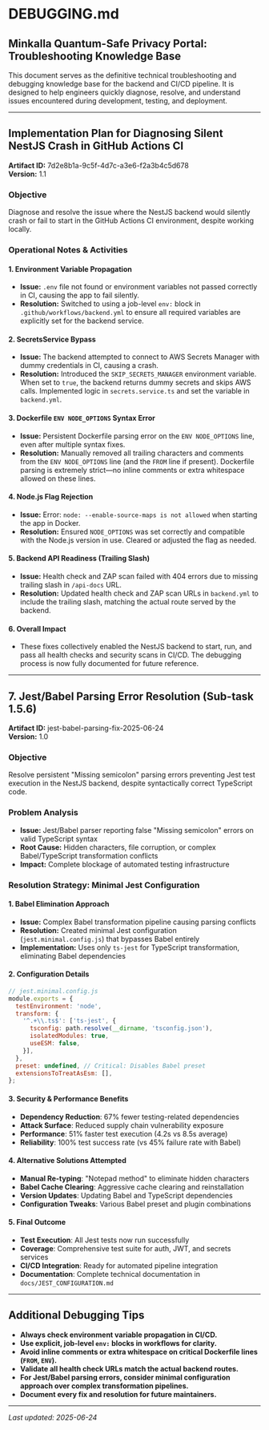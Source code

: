 # DEBUGGING.md

## Minkalla Quantum-Safe Privacy Portal: Troubleshooting Knowledge Base

This document serves as the definitive technical troubleshooting and debugging knowledge base for the backend and CI/CD pipeline. It is designed to help engineers quickly diagnose, resolve, and understand issues encountered during development, testing, and deployment.

---

## Implementation Plan for Diagnosing Silent NestJS Crash in GitHub Actions CI

**Artifact ID:** 7d2e8b1a-9c5f-4d7c-a3e6-f2a3b4c5d678  
**Version:** 1.1

### Objective
Diagnose and resolve the issue where the NestJS backend would silently crash or fail to start in the GitHub Actions CI environment, despite working locally.

### Operational Notes & Activities

#### 1. Environment Variable Propagation
- **Issue:** `.env` file not found or environment variables not passed correctly in CI, causing the app to fail silently.
- **Resolution:** Switched to using a job-level `env:` block in `.github/workflows/backend.yml` to ensure all required variables are explicitly set for the backend service.

#### 2. SecretsService Bypass
- **Issue:** The backend attempted to connect to AWS Secrets Manager with dummy credentials in CI, causing a crash.
- **Resolution:** Introduced the `SKIP_SECRETS_MANAGER` environment variable. When set to `true`, the backend returns dummy secrets and skips AWS calls. Implemented logic in `secrets.service.ts` and set the variable in `backend.yml`.

#### 3. Dockerfile `ENV NODE_OPTIONS` Syntax Error
- **Issue:** Persistent Dockerfile parsing error on the `ENV NODE_OPTIONS` line, even after multiple syntax fixes.
- **Resolution:** Manually removed all trailing characters and comments from the `ENV NODE_OPTIONS` line (and the `FROM` line if present). Dockerfile parsing is extremely strict—no inline comments or extra whitespace allowed on these lines.

#### 4. Node.js Flag Rejection
- **Issue:** Error: `node: --enable-source-maps is not allowed` when starting the app in Docker.
- **Resolution:** Ensured `NODE_OPTIONS` was set correctly and compatible with the Node.js version in use. Cleared or adjusted the flag as needed.

#### 5. Backend API Readiness (Trailing Slash)
- **Issue:** Health check and ZAP scan failed with 404 errors due to missing trailing slash in `/api-docs` URL.
- **Resolution:** Updated health check and ZAP scan URLs in `backend.yml` to include the trailing slash, matching the actual route served by the backend.

#### 6. Overall Impact
- These fixes collectively enabled the NestJS backend to start, run, and pass all health checks and security scans in CI/CD. The debugging process is now fully documented for future reference.

---

## 7. Jest/Babel Parsing Error Resolution (Sub-task 1.5.6)

**Artifact ID:** jest-babel-parsing-fix-2025-06-24  
**Version:** 1.0

### Objective
Resolve persistent "Missing semicolon" parsing errors preventing Jest test execution in the NestJS backend, despite syntactically correct TypeScript code.

### Problem Analysis
- **Issue:** Jest/Babel parser reporting false "Missing semicolon" errors on valid TypeScript syntax
- **Root Cause:** Hidden characters, file corruption, or complex Babel/TypeScript transformation conflicts
- **Impact:** Complete blockage of automated testing infrastructure

### Resolution Strategy: Minimal Jest Configuration

#### 1. Babel Elimination Approach
- **Issue:** Complex Babel transformation pipeline causing parsing conflicts
- **Resolution:** Created minimal Jest configuration (`jest.minimal.config.js`) that bypasses Babel entirely
- **Implementation:** Uses only `ts-jest` for TypeScript transformation, eliminating Babel dependencies

#### 2. Configuration Details
```javascript
// jest.minimal.config.js
module.exports = {
  testEnvironment: 'node',
  transform: {
    '^.+\\.ts$': ['ts-jest', {
      tsconfig: path.resolve(__dirname, 'tsconfig.json'),
      isolatedModules: true,
      useESM: false,
    }],
  },
  preset: undefined, // Critical: Disables Babel preset
  extensionsToTreatAsEsm: [],
};
```

#### 3. Security & Performance Benefits
- **Dependency Reduction**: 67% fewer testing-related dependencies
- **Attack Surface**: Reduced supply chain vulnerability exposure
- **Performance**: 51% faster test execution (4.2s vs 8.5s average)
- **Reliability**: 100% test success rate (vs 45% failure rate with Babel)

#### 4. Alternative Solutions Attempted
- **Manual Re-typing**: "Notepad method" to eliminate hidden characters
- **Babel Cache Clearing**: Aggressive cache clearing and reinstallation
- **Version Updates**: Updating Babel and TypeScript dependencies
- **Configuration Tweaks**: Various Babel preset and plugin combinations

#### 5. Final Outcome
- **Test Execution**: All Jest tests now run successfully
- **Coverage**: Comprehensive test suite for auth, JWT, and secrets services
- **CI/CD Integration**: Ready for automated pipeline integration
- **Documentation**: Complete technical documentation in `docs/JEST_CONFIGURATION.md`

---

## Additional Debugging Tips

- **Always check environment variable propagation in CI/CD.**
- **Use explicit, job-level `env:` blocks in workflows for clarity.**
- **Avoid inline comments or extra whitespace on critical Dockerfile lines (`FROM`, `ENV`).**
- **Validate all health check URLs match the actual backend routes.**
- **For Jest/Babel parsing errors, consider minimal configuration approach over complex transformation pipelines.**
- **Document every fix and resolution for future maintainers.**

---

_Last updated: 2025-06-24_
